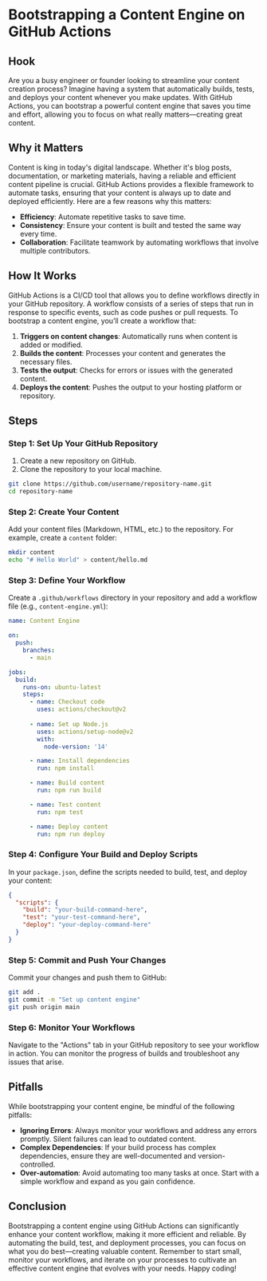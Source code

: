 # Bootstrapping a Content Engine on GitHub Actions

## Hook

Are you a busy engineer or founder looking to streamline your content creation process? Imagine having a system that automatically builds, tests, and deploys your content whenever you make updates. With GitHub Actions, you can bootstrap a powerful content engine that saves you time and effort, allowing you to focus on what really matters—creating great content.

## Why it Matters

Content is king in today's digital landscape. Whether it's blog posts, documentation, or marketing materials, having a reliable and efficient content pipeline is crucial. GitHub Actions provides a flexible framework to automate tasks, ensuring that your content is always up to date and deployed efficiently. Here are a few reasons why this matters:

- **Efficiency**: Automate repetitive tasks to save time.
- **Consistency**: Ensure your content is built and tested the same way every time.
- **Collaboration**: Facilitate teamwork by automating workflows that involve multiple contributors.

## How It Works

GitHub Actions is a CI/CD tool that allows you to define workflows directly in your GitHub repository. A workflow consists of a series of steps that run in response to specific events, such as code pushes or pull requests. To bootstrap a content engine, you’ll create a workflow that:

1. **Triggers on content changes**: Automatically runs when content is added or modified.
2. **Builds the content**: Processes your content and generates the necessary files.
3. **Tests the output**: Checks for errors or issues with the generated content.
4. **Deploys the content**: Pushes the output to your hosting platform or repository.

## Steps

### Step 1: Set Up Your GitHub Repository

1. Create a new repository on GitHub.
2. Clone the repository to your local machine.

```bash
git clone https://github.com/username/repository-name.git
cd repository-name
```

### Step 2: Create Your Content

Add your content files (Markdown, HTML, etc.) to the repository. For example, create a `content` folder:

```bash
mkdir content
echo "# Hello World" > content/hello.md
```

### Step 3: Define Your Workflow

Create a `.github/workflows` directory in your repository and add a workflow file (e.g., `content-engine.yml`):

```yaml
name: Content Engine

on:
  push:
    branches:
      - main

jobs:
  build:
    runs-on: ubuntu-latest
    steps:
      - name: Checkout code
        uses: actions/checkout@v2
      
      - name: Set up Node.js
        uses: actions/setup-node@v2
        with:
          node-version: '14'

      - name: Install dependencies
        run: npm install

      - name: Build content
        run: npm run build

      - name: Test content
        run: npm test

      - name: Deploy content
        run: npm run deploy
```

### Step 4: Configure Your Build and Deploy Scripts

In your `package.json`, define the scripts needed to build, test, and deploy your content:

```json
{
  "scripts": {
    "build": "your-build-command-here",
    "test": "your-test-command-here",
    "deploy": "your-deploy-command-here"
  }
}
```

### Step 5: Commit and Push Your Changes

Commit your changes and push them to GitHub:

```bash
git add .
git commit -m "Set up content engine"
git push origin main
```

### Step 6: Monitor Your Workflows

Navigate to the "Actions" tab in your GitHub repository to see your workflow in action. You can monitor the progress of builds and troubleshoot any issues that arise.

## Pitfalls

While bootstrapping your content engine, be mindful of the following pitfalls:

- **Ignoring Errors**: Always monitor your workflows and address any errors promptly. Silent failures can lead to outdated content.
- **Complex Dependencies**: If your build process has complex dependencies, ensure they are well-documented and version-controlled.
- **Over-automation**: Avoid automating too many tasks at once. Start with a simple workflow and expand as you gain confidence.

## Conclusion

Bootstrapping a content engine using GitHub Actions can significantly enhance your content workflow, making it more efficient and reliable. By automating the build, test, and deployment processes, you can focus on what you do best—creating valuable content. Remember to start small, monitor your workflows, and iterate on your processes to cultivate an effective content engine that evolves with your needs. Happy coding!